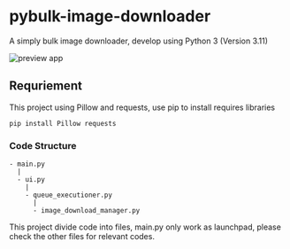 # pybulk-image-downloader
A simply bulk image downloader, develop using Python 3 (Version 3.11)

![preview app](https://files.catbox.moe/tm08iz.jpg)

## Requriement
This project using Pillow and requests, use pip to install requires libraries
```
pip install Pillow requests
```

### Code Structure
```
- main.py
  |
  - ui.py
    |
    - queue_executioner.py
      |
      - image_download_manager.py
```
     
This project divide code into files, main.py only work as launchpad, please check the other files for relevant codes.
